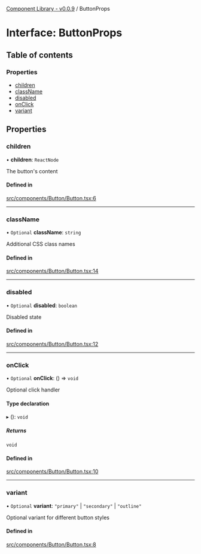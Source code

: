 [Component Library - v0.0.9](../README.md) / ButtonProps

# Interface: ButtonProps

## Table of contents

### Properties

- [children](ButtonProps.md#children)
- [className](ButtonProps.md#classname)
- [disabled](ButtonProps.md#disabled)
- [onClick](ButtonProps.md#onclick)
- [variant](ButtonProps.md#variant)

## Properties

### children

• **children**: `ReactNode`

The button's content

#### Defined in

[src/components/Button/Button.tsx:6](https://github.com/RandAOLabs/component-library/blob/a5627d44bc832c1c1d7724ac395996e0caaa7f84/src/components/Button/Button.tsx#L6)

___

### className

• `Optional` **className**: `string`

Additional CSS class names

#### Defined in

[src/components/Button/Button.tsx:14](https://github.com/RandAOLabs/component-library/blob/a5627d44bc832c1c1d7724ac395996e0caaa7f84/src/components/Button/Button.tsx#L14)

___

### disabled

• `Optional` **disabled**: `boolean`

Disabled state

#### Defined in

[src/components/Button/Button.tsx:12](https://github.com/RandAOLabs/component-library/blob/a5627d44bc832c1c1d7724ac395996e0caaa7f84/src/components/Button/Button.tsx#L12)

___

### onClick

• `Optional` **onClick**: () => `void`

Optional click handler

#### Type declaration

▸ (): `void`

##### Returns

`void`

#### Defined in

[src/components/Button/Button.tsx:10](https://github.com/RandAOLabs/component-library/blob/a5627d44bc832c1c1d7724ac395996e0caaa7f84/src/components/Button/Button.tsx#L10)

___

### variant

• `Optional` **variant**: ``"primary"`` \| ``"secondary"`` \| ``"outline"``

Optional variant for different button styles

#### Defined in

[src/components/Button/Button.tsx:8](https://github.com/RandAOLabs/component-library/blob/a5627d44bc832c1c1d7724ac395996e0caaa7f84/src/components/Button/Button.tsx#L8)
